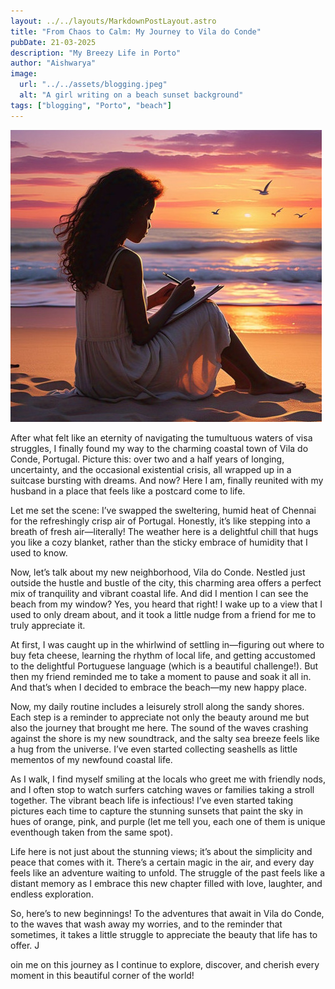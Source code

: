 ```yaml
---
layout: ../../layouts/MarkdownPostLayout.astro
title: "From Chaos to Calm: My Journey to Vila do Conde"
pubDate: 21-03-2025
description: "My Breezy Life in Porto"
author: "Aishwarya"
image:
  url: "../../assets/blogging.jpeg"
  alt: "A girl writing on a beach sunset background"
tags: ["blogging", "Porto", "beach"]
---
```


![A girl blogging at beach](../../assets/blogging.jpeg)

After what felt like an eternity of navigating the tumultuous waters of visa struggles, I finally found my way to the charming coastal town of Vila do Conde, Portugal. Picture this: over two and a half years of longing, uncertainty, and the occasional existential crisis, all wrapped up in a suitcase bursting with dreams. And now? Here I am, finally reunited with my husband in a place that feels like a postcard come to life.

Let me set the scene: I’ve swapped the sweltering, humid heat of Chennai for the refreshingly crisp air of Portugal. Honestly, it’s like stepping into a breath of fresh air—literally! The weather here is a delightful chill that hugs you like a cozy blanket, rather than the sticky embrace of humidity that I used to know.

Now, let’s talk about my new neighborhood, Vila do Conde. Nestled just outside the hustle and bustle of the city, this charming area offers a perfect mix of tranquility and vibrant coastal life. And did I mention I can see the beach from my window? Yes, you heard that right! I wake up to a view that I used to only dream about, and it took a little nudge from a friend for me to truly appreciate it.

At first, I was caught up in the whirlwind of settling in—figuring out where to buy feta cheese, learning the rhythm of local life, and getting accustomed to the delightful Portuguese language (which is a beautiful challenge!). But then my friend reminded me to take a moment to pause and soak it all in. And that’s when I decided to embrace the beach—my new happy place.

Now, my daily routine includes a leisurely stroll along the sandy shores. Each step is a reminder to appreciate not only the beauty around me but also the journey that brought me here. The sound of the waves crashing against the shore is my new soundtrack, and the salty sea breeze feels like a hug from the universe. I’ve even started collecting seashells as little mementos of my newfound coastal life.

As I walk, I find myself smiling at the locals who greet me with friendly nods, and I often stop to watch surfers catching waves or families taking a stroll together. The vibrant beach life is infectious! I’ve even started taking pictures each time to capture the stunning sunsets that paint the sky in hues of orange, pink, and purple (let me tell you, each one of them is unique eventhough taken from the same spot).

Life here is not just about the stunning views; it’s about the simplicity and peace that comes with it. There’s a certain magic in the air, and every day feels like an adventure waiting to unfold. The struggle of the past feels like a distant memory as I embrace this new chapter filled with love, laughter, and endless exploration.

So, here’s to new beginnings! To the adventures that await in Vila do Conde, to the waves that wash away my worries, and to the reminder that sometimes, it takes a little struggle to appreciate the beauty that life has to offer. J

oin me on this journey as I continue to explore, discover, and cherish every moment in this beautiful corner of the world!
